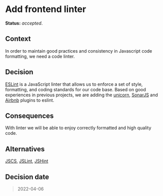 # Add frontend linter

**Status:** _accepted_.

## Context

In order to maintain good practices and consistency in Javascript code formatting, we need a code linter.

## Decision

[ESLint]('https://eslint.org/') is a JavaScript linter that allows us to enforce a set of style, formatting, and coding standards for our code base.
Based on good experiences in previous projects, we are adding the [unicorn]('https://www.npmjs.com/package/eslint-plugin-unicorn'), [SonarJS]('https://www.npmjs.com/package/eslint-plugin-sonarjs') and [Airbnb]('https://www.npmjs.com/package/eslint-config-airbnb') plugins to eslint.

## Consequences

With linter we will be able to enjoy correctly formatted and high quality code.

## Alternatives

[JSCS]('https://jscs-dev.github.io/'), [JSLint]('https://www.jslint.com/'), [JSHint]('https://jshint.com/')

## Decision date

> 2022-04-06
